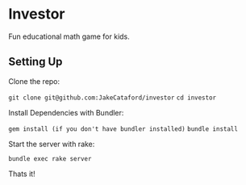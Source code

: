 # Investor

Fun educational math game for kids.

## Setting Up

Clone the repo:

`git clone git@github.com:JakeCataford/investor`
`cd investor`

Install Dependencies with Bundler:

`gem install (if you don't have bundler installed)`
`bundle install`

Start the server with rake:

`bundle exec rake server`

Thats it!


